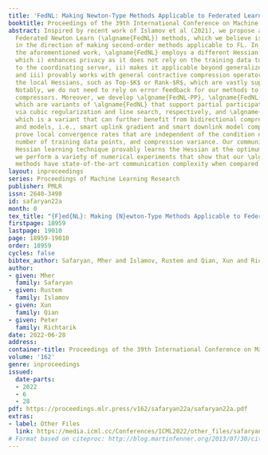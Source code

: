 ```yaml
---
title: 'FedNL: Making Newton-Type Methods Applicable to Federated Learning'
booktitle: Proceedings of the 39th International Conference on Machine Learning
abstract: Inspired by recent work of Islamov et al (2021), we propose a family of
  Federated Newton Learn (\algname{FedNL}) methods, which we believe is a marked step
  in the direction of making second-order methods applicable to FL. In contrast to
  the aforementioned work, \algname{FedNL} employs a different Hessian learning technique
  which i) enhances privacy as it does not rely on the training data to be revealed
  to the coordinating server, ii) makes it applicable beyond generalized linear models,
  and iii) provably works with general contractive compression operators for compressing
  the local Hessians, such as Top-$K$ or Rank-$R$, which are vastly superior in practice.
  Notably, we do not need to rely on error feedback for our methods to work with contractive
  compressors. Moreover, we develop \algname{FedNL-PP}, \algname{FedNL-CR} and \algname{FedNL-LS},
  which are variants of \algname{FedNL} that support partial participation, and globalization
  via cubic regularization and line search, respectively, and \algname{FedNL-BC},
  which is a variant that can further benefit from bidirectional compression of gradients
  and models, i.e., smart uplink gradient and smart downlink model compression. We
  prove local convergence rates that are independent of the condition number, the
  number of training data points, and compression variance. Our communication efficient
  Hessian learning technique provably learns the Hessian at the optimum. Finally,
  we perform a variety of numerical experiments that show that our \algname{FedNL}
  methods have state-of-the-art communication complexity when compared to key baselines.
layout: inproceedings
series: Proceedings of Machine Learning Research
publisher: PMLR
issn: 2640-3498
id: safaryan22a
month: 0
tex_title: "{F}ed{NL}: Making {N}ewton-Type Methods Applicable to Federated Learning"
firstpage: 18959
lastpage: 19010
page: 18959-19010
order: 18959
cycles: false
bibtex_author: Safaryan, Mher and Islamov, Rustem and Qian, Xun and Richtarik, Peter
author:
- given: Mher
  family: Safaryan
- given: Rustem
  family: Islamov
- given: Xun
  family: Qian
- given: Peter
  family: Richtarik
date: 2022-06-28
address:
container-title: Proceedings of the 39th International Conference on Machine Learning
volume: '162'
genre: inproceedings
issued:
  date-parts:
  - 2022
  - 6
  - 28
pdf: https://proceedings.mlr.press/v162/safaryan22a/safaryan22a.pdf
extras:
- label: Other Files
  link: https://media.icml.cc/Conferences/ICML2022/other_files/safaryan22a-supp.zip
# Format based on citeproc: http://blog.martinfenner.org/2013/07/30/citeproc-yaml-for-bibliographies/
---
```

